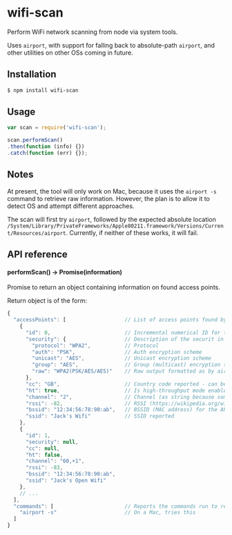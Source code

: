 # wifi-scan
Perform WiFi network scanning from node via system tools.

Uses `airport`, with support for falling back to absolute-path `airport`, and
other utilities on other OSs coming in future.

## Installation

```bash
$ npm install wifi-scan
```

## Usage
```js
var scan = require('wifi-scan');

scan.performScan()
.then(function (info) {})
.catch(function (err) {});
```

## Notes
At present, the tool will only work on Mac, because it uses the `airport -s`
command to retrieve raw information. However, the plan is to allow it to detect
OS and attempt different approaches.

The scan will first try `airport`, followed by the expected absolute location
`/System/Library/PrivateFrameworks/Apple80211.framework/Versions/Current/Resources/airport`.
Currently, if neither of these works, it will fail.

## API reference

#### performScan() -> Promise(information)
Promise to return an object containing information on found access points.

Return object is of the form:

```js
{
  "accessPoints": [                   // List of access points found by the scan
    {
      "id": 0,                        // Incremental numerical ID for the AP
      "security": {                   // Description of the securit in use by AP - can be null
        "protocol": "WPA2",           // Protocol
        "auth": "PSK",                // Auth encryption scheme
        "unicast": "AES",             // Unicast encryption scheme
        "group": "AES",               // Group (multicast) encryption scheme
        "raw": "WPA2(PSK/AES/AES)"    // Raw output formatted as by airport -s
      },
      "cc": "GB",                     // Country code reported - can be null
      "ht": true,                     // Is high-throughput mode enabled?
      "channel": "2",                 // Channel (as string because sometimes '+1' etc)
      "rssi": -82,                    // RSSI (https://wikipedia.org/wiki/Received_signal_strength_indication)
      "bssid": "12:34:56:78:90:ab",   // BSSID (MAC address) for the AP
      "ssid": "Jack's Wifi"           // SSID reported
    },
    {
      "id": 1,
      "security": null,
      "cc": null,
      "ht": false,
      "channel": "60,+1",
      "rssi": -83,
      "bssid": "12:34:56:78:90:ab",
      "ssid": "Jack's Open Wifi"
    },
    // ...
  ],
  "commands": [                       // Reports the commands run to retrieve the raw data
    "airport -s"                      // On a Mac, tries this
  ]
}
```

